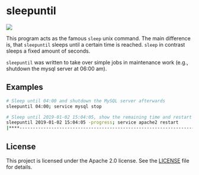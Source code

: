 # sleepuntil
<img src="https://travis-ci.org/jnidzwetzki/sleepuntil.svg?branch=master">

This program acts as the famous ``sleep`` unix command. The main difference is,  that ``sleepuntil`` sleeps until a certain time is reached. ``sleep`` in contrast sleeps a fixed amount of seconds.

``sleepuntil`` was written to take over simple jobs in maintenance work (e.g., shutdown the mysql server at 06:00 am).

## Examples
```bash
# Sleep until 04:00 and shutdown the MySQL server afterwards
sleepuntil 04:00; service mysql stop

# Sleep until 2019-01-02 15:04:05, show the remaining time and restart the apcahe webserver afterwards
sleepuntil 2019-01-02 15:04:05 -progress; service apache2 restart
|****--------------------------------------------------------------------------------------------|
```

## License
This project is licensed under the Apache 2.0 license. See the [LICENSE](./LICENSE) file for details.
